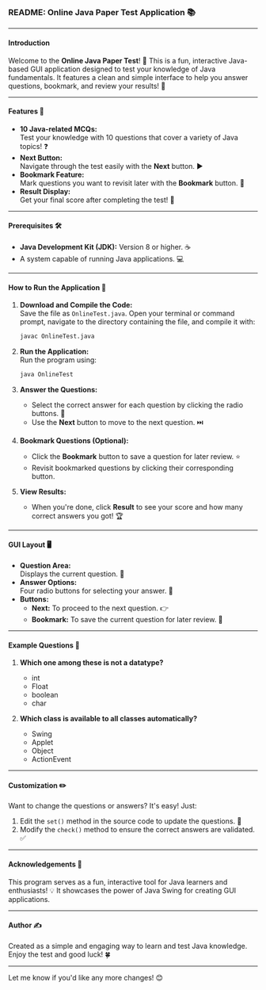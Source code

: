 ### README: Online Java Paper Test Application 📚

---

#### Introduction  
Welcome to the **Online Java Paper Test**! 🎉 This is a fun, interactive Java-based GUI application designed to test your knowledge of Java fundamentals. It features a clean and simple interface to help you answer questions, bookmark, and review your results! 🚀

---

#### Features 🌟  
- **10 Java-related MCQs:**  
  Test your knowledge with 10 questions that cover a variety of Java topics! ❓  
- **Next Button:**  
  Navigate through the test easily with the **Next** button. ▶️  
- **Bookmark Feature:**  
  Mark questions you want to revisit later with the **Bookmark** button. 📑  
- **Result Display:**  
  Get your final score after completing the test! 🎯  

---

#### Prerequisites 🛠️  
- **Java Development Kit (JDK):** Version 8 or higher. ☕  
- A system capable of running Java applications. 💻  

---

#### How to Run the Application 🚀  

1. **Download and Compile the Code:**  
   Save the file as `OnlineTest.java`. Open your terminal or command prompt, navigate to the directory containing the file, and compile it with:  
   ```bash
   javac OnlineTest.java
   ```

2. **Run the Application:**  
   Run the program using:  
   ```bash
   java OnlineTest
   ```

3. **Answer the Questions:**  
   - Select the correct answer for each question by clicking the radio buttons. 🔘  
   - Use the **Next** button to move to the next question. ⏭️  

4. **Bookmark Questions (Optional):**  
   - Click the **Bookmark** button to save a question for later review. ⭐  
   - Revisit bookmarked questions by clicking their corresponding button.

5. **View Results:**  
   - When you're done, click **Result** to see your score and how many correct answers you got! 🏆  

---

#### GUI Layout 🖥️  
- **Question Area:**  
  Displays the current question. 📜  
- **Answer Options:**  
  Four radio buttons for selecting your answer. 🔲  
- **Buttons:**  
  - **Next:** To proceed to the next question. 👉  
  - **Bookmark:** To save the current question for later review. 🔖  

---

#### Example Questions 📝  
1. **Which one among these is not a datatype?**  
   - int  
   - Float  
   - boolean  
   - char  

2. **Which class is available to all classes automatically?**  
   - Swing  
   - Applet  
   - Object  
   - ActionEvent  

---

#### Customization ✏️  
Want to change the questions or answers? It's easy! Just:  
1. Edit the `set()` method in the source code to update the questions. 🔧  
2. Modify the `check()` method to ensure the correct answers are validated. ✅  

---

#### Acknowledgements 🙏  
This program serves as a fun, interactive tool for Java learners and enthusiasts! 💡 It showcases the power of Java Swing for creating GUI applications.  

---

#### Author ✍️  
Created as a simple and engaging way to learn and test Java knowledge. Enjoy the test and good luck! 🍀  

--- 

Let me know if you'd like any more changes! 😊
